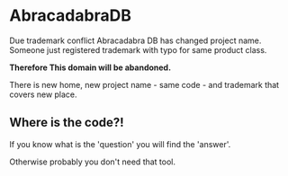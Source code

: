 # AbracadabraDB

Due trademark conflict Abracadabra DB has changed project name.
Someone just registered trademark with typo for same product class.

__Therefore This domain will be abandoned.__

There is new home, new project name - same code - and trademark that covers new place.

## Where is the code?!

If you know what is the 'question' you will find the 'answer'.

Otherwise probably you don't need that tool.

